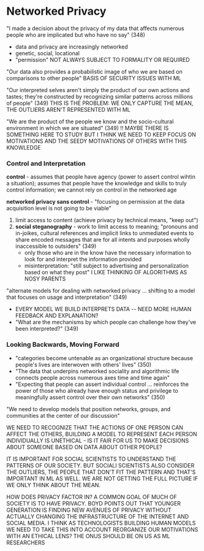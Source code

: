 # Networked Privacy

"I made a decision about the privacy of my data that affects numerous people who
are implicated but who have no say" (348)

- data and privacy are increasingly networked
- genetic, social, locational
- "permission" NOT ALWAYS SUBJECT TO FORMALITY OR REQUIRED

"Our data also provides a probabilistic image of who we are based on comparisons
to other people" BASIS OF SECURITY ISSUES WITH ML

"Our interpreted selves aren't simply the product of our own actions and tastes;
they're constructed by recognizing similar patterns across millions of people"
(349)
THIS IS THE PROBLEM: WE ONLY CAPTURE THE MEAN, THE OUTLIERS AREN'T REPRESENTED
WITH ML

"We are the product of the people we know and the socio-cultural environment in
which we are situated" (349) !! MAYBE THERE IS SOMETHING HERE TO STUDY BUT I
THINK WE NEED TO KEEP FOCUS ON MOTIVATIONS AND THE SEEDY MOTIVATIONS OF OTHERS
WITH THIS KNOWLEDGE

### Control and Interpretation

**control** - assumes that people have agency (power to assert control wihtin a
situation); assumes that people have the knowledge and skills to truly control
information; we cannot rely on control in the networked age

**networked privacy sans control** - "focusing on permission at the data
acquisition level is not going to be viable" 

1. limit access to content (achieve privacy by technical means, "keep out") 
2. **social steganography** - work to limit access to meaning; "pronouns and in-joikes, cultural references
and implicit links to unmediated events to share encoded messages that are for
all intents and purposes wholly inaccessible to outsiders" (349)
    - only those who are in the know have the necessary information to look for
      and interpret the information provided
    - misinterpretation: "still subject to advertising and personalization based
      on what they post" I LIKE THINKING OF ALGORITHMS AS NOSY PARENTS

"alternate models for dealing with networked privacy ... shifting to a model
that focuses on usage and interpretation" (349) 
- EVERY MODEL WE BUILD INTERPRETS DATA -- NEED MORE HUMAN FEEDBACK AND
  EXPLANATION?
- "What are the mechanisms by which people can challenge how they've been
  interpreted?" (349)

### Looking Backwards, Moving Forward
- "categories become untenable as an organizational structure because people's
  lives are interwoven with others' lives" (350)
- "The data that underpins networked sociality and algorithmic life connects
  people across numerous axes time and time again"
- "Expecting that people can assert individual control ... reinforces the power
  of those who already have enough status and privilege to meaningfully assert
control over their own networks" (350)


"We need to develop models that position networks, groups, and communities at
the center of our discussion"

WE NEED TO RECOGNIZE THAT THE ACTIONS OF ONE PERSON CAN AFFECT THE OTHERS,
BUILDING A MODEL TO REPRESENT EACH PERSON INDIVIDUALLY IS UNETHICAL - IS IT FAIR
FOR US TO MAKE DECISIONS ABOUT SOMEONE BASED ON DATA ABOUT OTHER PEOPLE? 

IT IS IMPORTANT FOR SOCIAL SCIENTISTS TO UNDERSTAND THE PATTERNS OF OUR SOCIETY.
BUT SOCIALI SCIENTISTS ALSO CONSIDER THE OUTLIERS, THE PEOPLE THAT DON'T FIT THE
PATTERN AND THAT'S IMPORTANT IN ML AS WELL. WE ARE NOT GETTING THE FULL PICTURE
IF WE ONLY THINK ABOUT THE MEAN. 

HOW DOES PRIVACY FACTOR IN? A COMMON GOAL OF MUCH OF SOCIETY IS TO HAVE PRIVACY.
BOYD POINTS OUT THAT YOUNGER GENERATION IS FINDING NEW AVENUES OF PRIVACY
WITHOUT ACTUALLY CHANGING THE INFRASTRUCTURE OF THE INTERNET AND SOCIAL MEDIA. I
THINK AS TECHNOLOGISTS BUILDING HUMAN MODELS WE NEED TO TAKE THIS INTO ACCOUNT
REORGANIZE OUR MOTIVATIONS WITH AN ETHICAL LENS? THE ONUS SHOULD BE ON US AS ML
RESEARCHERS
